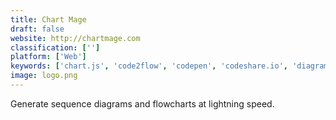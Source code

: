 ```yaml
---
title: Chart Mage
draft: false 
website: http://chartmage.com
classification: ['']
platform: ['Web']
keywords: ['chart.js', 'code2flow', 'codepen', 'codeshare.io', 'diagrammix', 'doteditor', 'elm_bot_lines', 'flowchart.js', 'gephi', 'graphviz', 'ipe', 'latexdraw', 'pgf_and_tikz', 'planttext', 'plantuml', 'snipper.io', 'umlet', 'codepad', 'diagrams', 'xfig']
image: logo.png
---
```

Generate sequence diagrams and flowcharts at lightning speed.